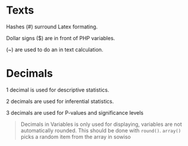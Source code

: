 # Texts
Hashes (#) surround Latex formating.

Dollar signs ($) are in front of PHP variables.

(~) are used to do an in text calculation.

# Decimals
1 decimal is used for descriptive statistics.

2 decimals are used for inferential statistics.

3 decimals are used for P-values and significance levels

> Decimals in Variables is only used for displaying, variables are not automatically rounded. This should be done with `round()`.
> `array()` picks a random item from the array in sowiso

